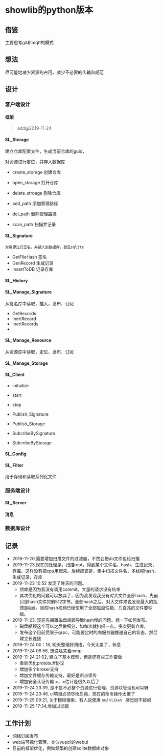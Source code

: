 # showlib的python版本

## 借鉴

主要思考git和mqtt的模式

## 想法

尽可能地减少资源的占用，减少不必要的传输和规范

## 设计

### 客户端设计
#### 框架 
>add@2019-11-24


#### SL_Storage

建立仓库配置文件，生成当前仓库的guid，

对资源进行定位，并存入数据库

* create_storage        创建仓库
* open_storage          打开仓库
* delete_stroage        删除仓库

* add_path              添加管理路径
* del_path              删除管理路径
* scan_path             扫描并记录

#### SL_Signature
    
    对资源进行签名，并插入到数据库，暂定sqlite

* GetFileHash   签名
* GenRecord     生成记录
* InsertToDB    记录存库

#### SL_History

#### SL_Manage_Signature

从签名库中读取，插入，发布，订阅

* GetRecords
* InertRecord
* InertRecords
* 

#### SL_Manage_Resource
从资源库中读取，定位，发布，订阅
#### SL_Manage_Storage

#### SL_Client

* initailize
* start
* stop

* Publish_Signature
* Publish_Storage
* SubcribeBySignature
* SubcribeByStorage

#### SL_Config

#### SL_Filter

用于存储和读取系列化文件

### 服务端设计

#### SL_Server

#### 消息

#### 
### 数据库设计

## 记录

* 2019-11-20,需要增加扫描文件的过滤器，不然会把db文件也给扫描
* 2019-11-23,现在的处理是，扫描root，得到某个文件名，hash，生成记录，存库。这样没有把cpu用起来。后续应该是，集中扫描文件名，多线程hash，生成记录，存库
* 2019-11-23 10:52 发现了昨天的问题。
    * 锁库是因为我没有调用commit。大量的请求没有结束
    * 其次优化的问题可以放弃了，因为我发现我没有对大文件全部hash，先前只是hash文件的前512字节。全部hash之后，对大文件来说发现最大的瓶颈是`磁盘`。目前hash视频已经使用了全部磁盘性能，几百兆的文件要秒级。
* 2019-11-23, 现在先搁置磁盘瓶颈导致hash慢的问题。想一下如何发布。
    * 磁盘瓶颈这个可以之后做细分，如每次就扫描一点，多次更新仓库。
    * 发布这个目前受限于grpc，可能要定时的向服务器推送自己的状态。然后建立长连接
* 2019-11-24 00：18, 明天整理好网络，今天太累了，休息
* 2019-11-24 09:56, 想说啥来着mmp
* 2019-11-24 21:02, 建立了基本模型，但是还有些工作要做
    * 重新优化protobuff协议
    * 增加多个broker支持
    * 增加文件缓存传输支持，最好是断点续传
    * 增加安全认证传输 =，=估计是很久以后了
* 2019-11-24 23:39, 是不是不必整个资源进行管理，资源块管理也可以呀
* 2019-11-24 23:46, ui项目必须尽快启动，现在的命令操作太傻了
* 2019-11-25 09:21, 关于模糊搜索，有人说使用 sql `%like% ` 感觉挺不错的
* 2019-11-25 17:34,增加过滤器

## 工作计划

* 网络订阅发布
* web端可视化管理，类似vuecli的webui
* 目前的框架优化，例如频繁的创建sqlite数据库对象